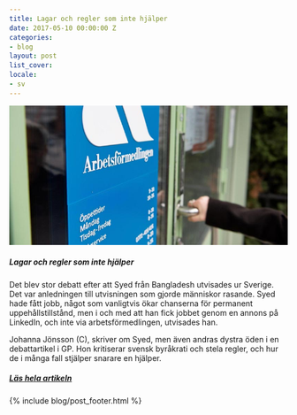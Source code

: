 ```yaml
---
title: Lagar och regler som inte hjälper
date: 2017-05-10 00:00:00 Z
categories:
- blog
layout: post
list_cover: 
locale:
- sv
---
```


![jaaw](/assets/images/blog/straffainte2.jpg)



##### Lagar och regler som inte hjälper

​Det blev stor debatt efter att Syed från Bangladesh utvisades ur Sverige. Det var anledningen till utvisningen som gjorde människor rasande. Syed hade fått jobb, något som vanligtvis ökar chanserna för permanent uppehållstillstånd, men i och med att han fick jobbet genom en annons på LinkedIn, och inte via arbetsförmedlingen, utvisades han.

Johanna Jönsson (C), skriver om Syed, men även andras dystra öden i en debattartikel i GP. Hon kritiserar svensk byråkrati och stela regler, och hur de i många fall stjälper snarare en hjälper.

##### [Läs hela artikeln](http://www.gp.se/nyheter/debatt/straffa-inte-arbetande-nyanl%C3%A4nda-m%C3%A4nniskor-1.884686)


{% include blog/post_footer.html %}
